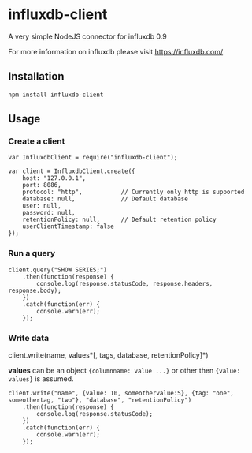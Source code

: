 # influxdb-client
A very simple NodeJS connector for influxdb 0.9

For more information on influxdb please visit https://influxdb.com/

## Installation

`npm install influxdb-client`

## Usage
### Create a client
```
var InfluxdbClient = require("influxdb-client");

var client = InfluxdbClient.create({
    host: "127.0.0.1",  
    port: 8086,
    protocol: "http",           // Currently only http is supported
    database: null,             // Default database
    user: null,
    password: null,
    retentionPolicy: null,      // Default retention policy
    userClientTimestamp: false
});
```
### Run a query
```
client.query("SHOW SERIES;")
    .then(function(response) {
        console.log(response.statusCode, response.headers, response.body);
    })
    .catch(function(err) {
        console.warn(err);
    });
```
### Write data

client.write(name, values*[, tags, database, retentionPolicy]*)

**values** can be an object `{columnname: value ...}` or other then `{value: values}` is assumed.
```
client.write("name", {value: 10, someothervalue:5}, {tag: "one", someothertag, "two"}, "database", "retentionPolicy")
    .then(function(response) {
        console.log(response.statusCode);
    })
    .catch(function(err) {
        console.warn(err);
    });
```
